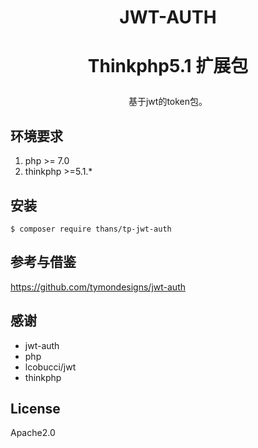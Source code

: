
<h1><p align="center">JWT-AUTH</p></h1>
<h1><p align="center">Thinkphp5.1 扩展包</p></h1>
<p align="center"> 基于jwt的token包。</p>


## 环境要求

1. php >= 7.0
2. thinkphp >=5.1.*

## 安装

```shell
$ composer require thans/tp-jwt-auth
```

## 参考与借鉴

https://github.com/tymondesigns/jwt-auth

## 感谢

- jwt-auth
- php
- lcobucci/jwt
- thinkphp

## License

Apache2.0
